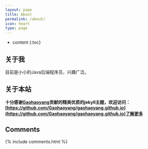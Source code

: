 ```yaml
---
layout: page
title: About
permalink: /about/
icon: heart
type: page
---
```


* content
{:toc}

## 关于我

目前是小小的Java后端程序员，兴趣广泛。


## 关于本站

**十分感谢[Gaohaoyang](https://github.com/Gaohaoyang)贡献的精美优质的jekyll主题，欢迎访问：[https://github.com/Gaohaoyang/gaohaoyang.github.io](https://github.com/Gaohaoyang/gaohaoyang.github.io)了解更多**



## Comments

{% include comments.html %}
